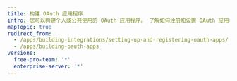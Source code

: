 ```yaml
---
title: 构建 OAuth 应用程序
intro: 您可以构建个人或公共使用的 OAuth 应用程序。 了解如何注册和设置 OAuth 应用程序的权限及身份验证选项。
mapTopic: true
redirect_from:
  - /apps/building-integrations/setting-up-and-registering-oauth-apps/
  - /apps/building-oauth-apps
versions:
  free-pro-team: '*'
  enterprise-server: '*'
---
```


